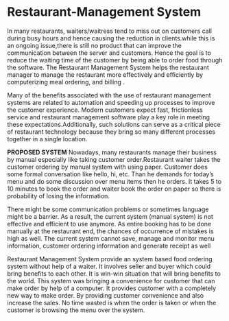 # Restaurant-Management System
In many restaurants, waiters/waitress tend to miss out on customers call during busy hours and hence causing the reduction in clients.while this is an ongoing issue,there is still no product that can improve the communication between the server and customers. Hence the goal is to reduce the waiting time of the customer by being able to order food through the software. The Restaurant Management System helps the restaurant manager to manage the restaurant more effectively and efficiently by computerizing meal ordering, and billing .

Many of the benefits associated with the use of restaurant management systems are related to automation and speeding up processes to improve the customer experience. Modern customers expect fast, frictionless service and restaurant management software play a key role in meeting these expectations.Additionally, such solutions can serve as a critical piece of restaurant technology because they bring so many different processes together in a single location.

**PROPOSED SYSTEM**
Nowadays, many restaurants manage their business by manual especially like taking customer order.Restaurant waiter takes the customer ordering by manual system with using paper. Customer does some formal conversation like hello, hi, etc. Than he demands for today’s menu and do some discussion over menu items then he orders. It takes 5 to 10 minutes to book the order and waiter book the order on paper so there is probability of losing the information.

There might be some communication problems or sometimes language might be a barrier. As a result, the current system (manual system) is not effective and efficient to use anymore. As entire booking has to be done manually at the restaurant end, the chances of occurrence of mistakes is high as well. The current system cannot save, manage and monitor menu information, customer ordering information and generate receipt as well

Restaurant Management System provide an system based food ordering system without help of a waiter. It involves seller and buyer which could bring benefits to each other. It is win-win situation that will bring benefits to the world. This system was bringing a convenience for customer that can make order by help of a computer. It provides customer with a completely new way to make order. By providing customer convenience and also increase the sales. No time wasted is when the order is taken or when the customer is browsing the menu over the system.
